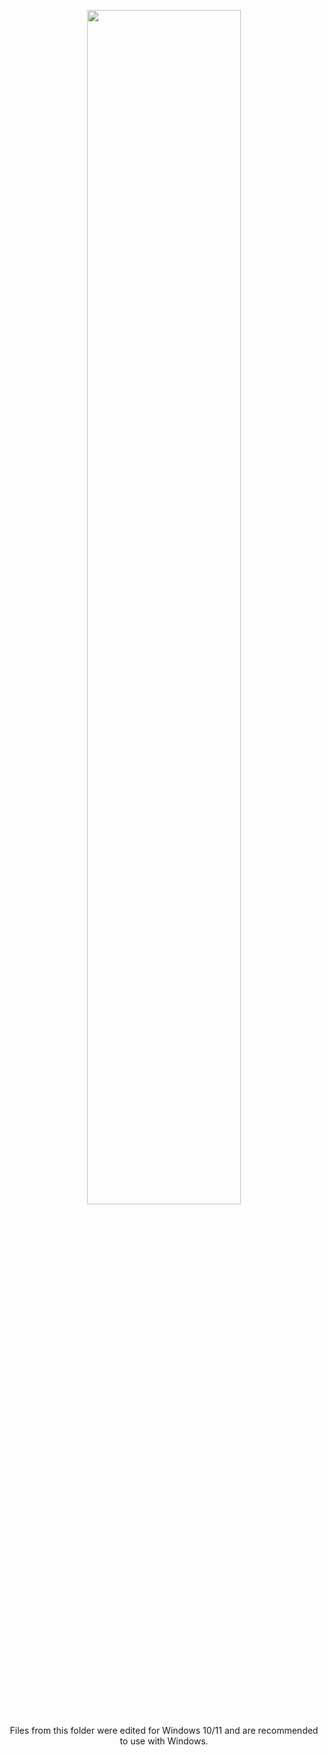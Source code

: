 <p align="center">
  <img width="70%" height="70%" src="https://uwu.so/acdwXxZ9KGc">
</p>

<p align="center">
  Files from this folder were edited for Windows 10/11 and are recommended to use with Windows.
</p>
